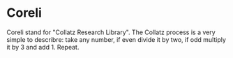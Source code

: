 # Coreli

Coreli stand for "Collatz Research Library". The Collatz process is a very simple to describre: take any number, if even divide it by two, if odd multiply it by 3 and add 1. Repeat.